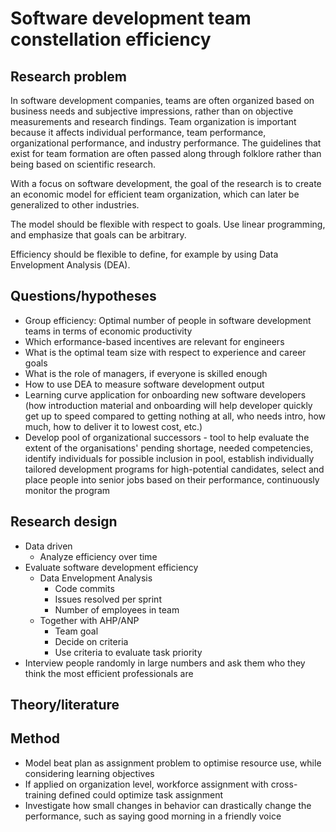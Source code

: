 # Software development team constellation efficiency

## Research problem

In software development companies, teams are often organized based on business needs and subjective impressions, rather than on objective measurements and research findings. Team organization is important because it affects individual performance, team performance, organizational performance, and industry performance. The guidelines that exist for team formation are often passed along through folklore rather than being based on scientific research.

With a focus on software development, the goal of the research is to create an economic model for efficient team organization, which can later be generalized to other industries.

The model should be flexible with respect to goals. Use linear programming, and emphasize that goals can be arbitrary.

Efficiency should be flexible to define, for example by using Data Envelopment Analysis (DEA).

## Questions/hypotheses

* Group efficiency: Optimal number of people in software development teams in terms of economic productivity
* Which erformance-based incentives are relevant for engineers
* What is the optimal team size with respect to experience and career goals
* What is the role of managers, if everyone is skilled enough
* How to use DEA to measure software development output
* Learning curve application for onboarding new software developers (how introduction material and onboarding will help developer quickly get up to speed compared to getting nothing at all, who needs intro, how much, how to deliver it to lowest cost, etc.)
* Develop pool of organizational successors - tool to help evaluate the extent of the organisations' pending shortage, needed competencies, identify individuals for possible inclusion in pool, establish individually tailored development programs for high-potential candidates, select and place people into senior jobs based on their performance, continuously monitor the program

## Research design

* Data driven
    * Analyze efficiency over time
* Evaluate software development efficiency
    * Data Envelopment Analysis
        * Code commits
        * Issues resolved per sprint
        * Number of employees in team
    * Together with AHP/ANP
        * Team goal
        * Decide on criteria
        * Use criteria to evaluate task priority
* Interview people randomly in large numbers and ask them who they think the most efficient professionals are

## Theory/literature

## Method

* Model beat plan as assignment problem to optimise resource use, while considering learning objectives
* If applied on organization level, workforce assignment with cross-training defined could optimize task assignment
* Investigate how small changes in behavior can drastically change the performance, such as saying good morning in a friendly voice
